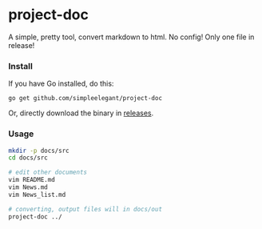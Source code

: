# project-doc

A simple, pretty tool, convert markdown to html. No config! Only one file in release!


### Install

If you have Go installed, do this:

```
go get github.com/simpleelegant/project-doc
```

Or, directly download the binary in [releases](https://github.com/simpleelegant/project-doc/releases).


### Usage

```bash
mkdir -p docs/src
cd docs/src

# edit other documents
vim README.md
vim News.md
vim News_list.md

# converting, output files will in docs/out
project-doc ../
```
